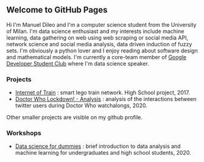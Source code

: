 ## Welcome to GitHub Pages

Hi I'm Manuel Dileo and I'm a computer science student from the University of Milan. I'm data science enthusiast and my interests include machine learning, data gathering on web using web scraping or social media API, network science and social media analysis, data driven induction of fuzzy sets. I'm obviously a python lover and I enjoy reading about software design and mathematical models. I'm currently a core-team member of [Google Developer Student Club](https://developers.google.com/community/dsc) where I'm data science speaker.

### Projects

- [Internet of Train](https://www.youtube.com/watch?v=kbr8-gY6WUQ) : smart lego train network. High School project, 2017.
- [Doctor Who Lockdown! - Analysis](https://manuel-dileo.github.io/dwlockdown-analysis/) : analysis of the interactions between twitter users during Doctor Who watchalongs, 2020.

Other smaller projects are visible on my github profile.

### Workshops

- [Data science for dummies](https://github.com/dsc-unimi/data-science-for-dummies) : brief introduction to data analysis and machine learning for undergraduates and high school students, 2020.

